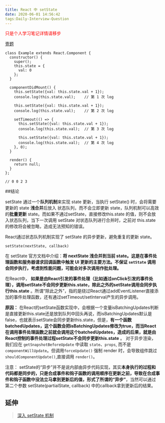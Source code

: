 ```yaml
---
title: React 中 setState 
date: 2020-06-01 14:56:42
tags:Daily-Interview-Question
---
```


<p style="color:red">只是个人学习笔记详情请移步</p>

<a href="https://muyiy.cn/question/frame/1.html">壹题</a>

```
class Example extends React.Component {
  constructor() {
    super();
    this.state = {
      val: 0
    };
  }
  
  componentDidMount() {
    this.setState({val: this.state.val + 1});
    console.log(this.state.val);    // 第 1 次 log

    this.setState({val: this.state.val + 1});
    console.log(this.state.val);    // 第 2 次 log

    setTimeout(() => {
      this.setState({val: this.state.val + 1});
      console.log(this.state.val);  // 第 3 次 log

      this.setState({val: this.state.val + 1});
      console.log(this.state.val);  // 第 4 次 log
    }, 0);
  }

  render() {
    return null;
  }
};

// 0 0 2 3 
```



##结论



setState 通过一个**队列机制**来实现 state 更新，当执行 setState() 时，会将需要更新的 state **浅合并**后放入 状态队列，而不会立即更新 state，队列机制可以高效的**批量更新** state。而如果不通过setState，直接修改this.state 的值，则不会放入状态队列，当下一次调用 setState 对状态队列进行合并时，之前对 this.state 的修改将会被忽略，造成无法预知的错误。

React通过状态队列机制实现了 setState 的异步更新，避免重复的更新 state。

```
setState(nextState, callback)
```

在 setState 官方文档中介绍：**将 nextState 浅合并到当前 state。这是在事件处理函数和服务器请求回调函数中触发 UI 更新的主要方法。不保证 `setState` 调用会同步执行，考虑到性能问题，可能会对多次调用作批处理。**



在React中， **如果是由React引发的事件处理（比如通过onClick引发的事件处理），调用setState不会同步更新this.state，除此之外的setState调用会同步执行this.state** 。所谓“除此之外”，指的是绕过React通过addEventListener直接添加的事件处理函数，还有通过setTimeout/setInterval产生的异步调用。

**原因：** 在React的setState函数实现中，会根据一个变量isBatchingUpdates判断是直接更新this.state还是放到队列中回头再说，而isBatchingUpdates默认是false，也就表示setState会同步更新this.state，但是，**有一个函数batchedUpdates，这个函数会把isBatchingUpdates修改为true，而当React在调用事件处理函数之前就会调用这个batchedUpdates，造成的后果，就是由React控制的事件处理过程setState不会同步更新this.state** 。
对于异步渲染，我们应在 `getSnapshotBeforeUpdate` 中读取 `state`、`props`, 而不是 `componentWillUpdate`。但调用`forceUpdate()` 强制 render 时，会导致组件跳过 `shouldComponentUpdate()`,直接调用 `render()`。

注意： setState的“异步”并不是说内部由异步代码实现，其实**本身执行的过程和代码都是同步的，只是合成事件和钩子函数的调用顺序在更新之前，导致在合成事件和钩子函数中没法立马拿到更新后的值，形式了所谓的“异步”**，当然可以通过第二个参数 setState(partialState, callback) 中的callback拿到更新后的结果。



 

## 延伸

> <a href = "https://github.com/sisterAn/blog/issues/26" >深入 setState 机制</a>
